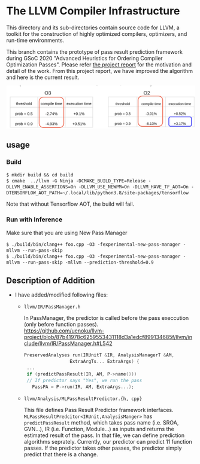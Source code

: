 # The LLVM Compiler Infrastructure
This directory and its sub-directories contain source code for LLVM, a toolkit for the construction of highly optimized compilers, optimizers, and run-time environments.

This branch contains the prototype of pass result prediction framework during GSoC 2020 "Advanced Heuristics for Ordering Compiler Optimization Passes". 
Please refer [the project report](https://docs.google.com/document/d/1pbUPRSjYL5QHLEkwNTjnvdYvgiKaYO_LpyNaTKhTWEA/edit#heading=h.uj16i1ekvivz) for the motivation and detail of the work. From this project report, we have improved the algorithm and here is the current result.

![result](https://github.com/uenoku/llvm-project/blob/gsoc-2020-submission-pass-prediction/Result.png)


## usage
### Build
```
$ mkdir build && cd build
$ cmake  ../llvm -G Ninja -DCMAKE_BUILD_TYPE=Release -DLLVM_ENABLE_ASSERTIONS=On -DLLVM_USE_NEWPM=On -DLLVM_HAVE_TF_AOT=On -DTENSORFLOW_AOT_PATH=~/.local/lib/python3.8/site-packages/tensorflow 
```
Note that without Tensorflow AOT, the build will fail. 

### Run with Inference 
Make sure that you are using New Pass Manager
```
$ ./build/bin/clang++ foo.cpp -O3 -fexperimental-new-pass-manager -mllvm --run-pass-skip
$ ./build/bin/clang++ foo.cpp -O3 -fexperimental-new-pass-manager -mllvm --run-pass-skip -mllvm --prediction-threshold=0.9
```

## Description of Addition
* I have added/modified following files:
    * `llvm/IR/PassManager.h`
     
       In PassManager, the predictor is called before the pass execcution (only before function passes).  
       https://github.com/uenoku/llvm-project/blob/87b41978c6259553431118d3a1edcf899134685f/llvm/include/llvm/IR/PassManager.h#L542
       ```c++
       PreservedAnalyses run(IRUnitT &IR, AnalysisManagerT &AM,
                        ExtraArgTs... ExtraArgs) {
        ...
        if (predictPassResult(IR, AM, P->name())) 
        // If predictor says "Yes", we run the pass
          PassPA = P->run(IR, AM, ExtraArgs...);

       ```
    * `llvm/Analysis/MLPassResultPredictor.{h, cpp}`
    
       This file defines Pass Result Predictor framework interfaces. `MLPassResultPredcitor<IRUnit,AnalysisManger>` has `predictPassResult` method, which takes pass name (i.e. SROA, GVN...), IR (i.e. Function, Module...) as inputs and returns the estimated result of the pass. In that file, we can define prediction algorithms seprately. Currently, our predictor can predict 11 function passes. If the predictor takes other passes, the predictor simply predict that there is a change.  
   
